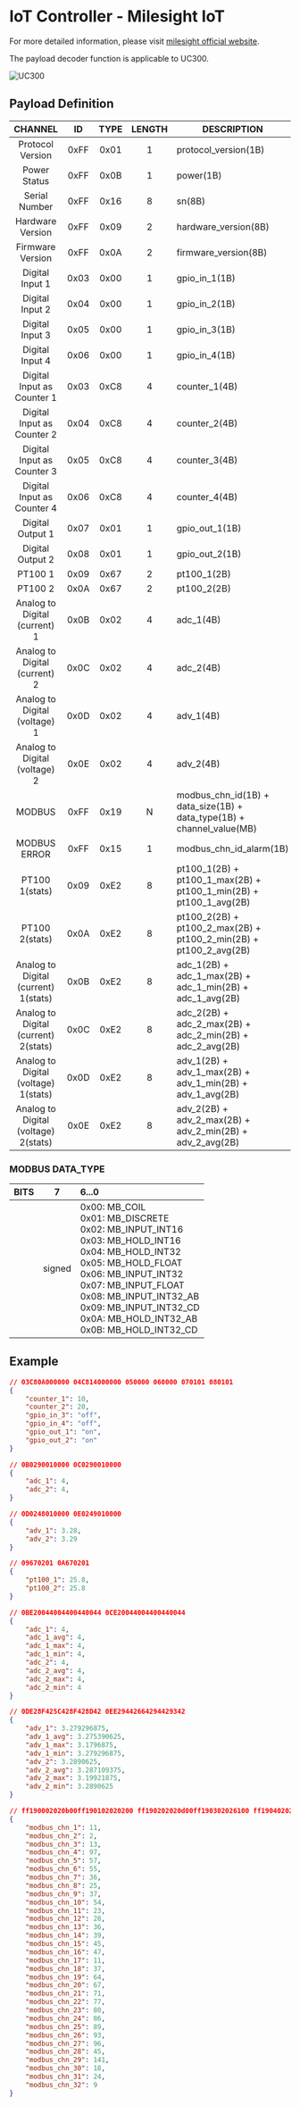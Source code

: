 # IoT Controller - Milesight IoT

For more detailed information, please visit [milesight official website](https://www.milesight-iot.com).

The payload decoder function is applicable to UC300.

![UC300](UC300.png)

## Payload Definition

|               CHANNEL                |  ID  | TYPE | LENGTH | DESCRIPTION                                                           |
| :----------------------------------: | :--: | :--: | :----: | --------------------------------------------------------------------- |
|           Protocol Version           | 0xFF | 0x01 |   1    | protocol_version(1B)                                                  |
|             Power Status             | 0xFF | 0x0B |   1    | power(1B)                                                             |
|            Serial Number             | 0xFF | 0x16 |   8    | sn(8B)                                                                |
|           Hardware Version           | 0xFF | 0x09 |   2    | hardware_version(8B)                                                  |
|           Firmware Version           | 0xFF | 0x0A |   2    | firmware_version(8B)                                                  |
|           Digital Input 1            | 0x03 | 0x00 |   1    | gpio_in_1(1B)                                                         |
|           Digital Input 2            | 0x04 | 0x00 |   1    | gpio_in_2(1B)                                                         |
|           Digital Input 3            | 0x05 | 0x00 |   1    | gpio_in_3(1B)                                                         |
|           Digital Input 4            | 0x06 | 0x00 |   1    | gpio_in_4(1B)                                                         |
|      Digital Input as Counter 1      | 0x03 | 0xC8 |   4    | counter_1(4B)                                                         |
|      Digital Input as Counter 2      | 0x04 | 0xC8 |   4    | counter_2(4B)                                                         |
|      Digital Input as Counter 3      | 0x05 | 0xC8 |   4    | counter_3(4B)                                                         |
|      Digital Input as Counter 4      | 0x06 | 0xC8 |   4    | counter_4(4B)                                                         |
|           Digital Output 1           | 0x07 | 0x01 |   1    | gpio_out_1(1B)                                                        |
|           Digital Output 2           | 0x08 | 0x01 |   1    | gpio_out_2(1B)                                                        |
|               PT100 1                | 0x09 | 0x67 |   2    | pt100_1(2B)                                                           |
|               PT100 2                | 0x0A | 0x67 |   2    | pt100_2(2B)                                                           |
|    Analog to Digital (current) 1     | 0x0B | 0x02 |   4    | adc_1(4B)                                                             |
|    Analog to Digital (current) 2     | 0x0C | 0x02 |   4    | adc_2(4B)                                                             |
|    Analog to Digital (voltage) 1     | 0x0D | 0x02 |   4    | adv_1(4B)                                                             |
|    Analog to Digital (voltage) 2     | 0x0E | 0x02 |   4    | adv_2(4B)                                                             |
|                MODBUS                | 0xFF | 0x19 |   N    | modbus_chn_id(1B) + data_size(1B) + data_type(1B) + channel_value(MB) |
|             MODBUS ERROR             | 0xFF | 0x15 |   1    | modbus_chn_id_alarm(1B)                                               |
|            PT100 1(stats)            | 0x09 | 0xE2 |   8    | pt100_1(2B) + pt100_1_max(2B) + pt100_1_min(2B) + pt100_1_avg(2B)     |
|            PT100 2(stats)            | 0x0A | 0xE2 |   8    | pt100_2(2B) + pt100_2_max(2B) + pt100_2_min(2B) + pt100_2_avg(2B)     |
| Analog to Digital (current) 1(stats) | 0x0B | 0xE2 |   8    | adc_1(2B) + adc_1_max(2B) + adc_1_min(2B) + adc_1_avg(2B)             |
| Analog to Digital (current) 2(stats) | 0x0C | 0xE2 |   8    | adc_2(2B) + adc_2_max(2B) + adc_2_min(2B) + adc_2_avg(2B)             |
| Analog to Digital (voltage) 1(stats) | 0x0D | 0xE2 |   8    | adv_1(2B) + adv_1_max(2B) + adv_1_min(2B) + adv_1_avg(2B)             |
| Analog to Digital (voltage) 2(stats) | 0x0E | 0xE2 |   8    | adv_2(2B) + adv_2_max(2B) + adv_2_min(2B) + adv_2_avg(2B)             |

### MODBUS DATA_TYPE

| BITS |   7    | 6...0                                                                                                                                                                                                                                                                                                 |
| :--: | :----: | :---------------------------------------------------------------------------------------------------------------------------------------------------------------------------------------------------------------------------------------------------------------------------------------------------- |
|      | signed | 0x00: MB_COIL<br/>0x01: MB_DISCRETE<br />0x02: MB_INPUT_INT16<br/>0x03: MB_HOLD_INT16<br/>0x04: MB_HOLD_INT32<br/>0x05: MB_HOLD_FLOAT<br/>0x06: MB_INPUT_INT32<br/>0x07: MB_INPUT_FLOAT<br/>0x08: MB_INPUT_INT32_AB<br/>0x09: MB_INPUT_INT32_CD<br/>0x0A: MB_HOLD_INT32_AB<br/>0x0B: MB_HOLD_INT32_CD |

## Example

```JSON
// 03C80A000000 04C814000000 050000 060000 070101 080101
{
    "counter_1": 10,
    "counter_2": 20,
    "gpio_in_3": "off",
    "gpio_in_4": "off",
    "gpio_out_1": "on",
    "gpio_out_2": "on"
}

// 0B0290010000 0C0290010000
{
    "adc_1": 4,
    "adc_2": 4,
}

// 0D0248010000 0E0249010000
{
    "adv_1": 3.28,
    "adv_2": 3.29
}

// 09670201 0A670201
{
    "pt100_1": 25.8,
    "pt100_2": 25.8
}

// 0BE20044004400440044 0CE20044004400440044
{
    "adc_1": 4,
    "adc_1_avg": 4,
    "adc_1_max": 4,
    "adc_1_min": 4,
    "adc_2": 4,
    "adc_2_avg": 4,
    "adc_2_max": 4,
    "adc_2_min": 4
}

// 0DE28F425C428F428D42 0EE29442664294429342
{
    "adv_1": 3.279296875,
    "adv_1_avg": 3.275390625,
    "adv_1_max": 3.1796875,
    "adv_1_min": 3.279296875,
    "adv_2": 3.2890625,
    "adv_2_avg": 3.287109375,
    "adv_2_max": 3.19921875,
    "adv_2_min": 3.2890625
}

// ff190002020b00ff190102020200 ff190202020d00ff190302026100 ff190402023900ff190502023700 ff190602022400ff190702021900 ff190802022500ff190902023600 ff190a02021700ff190b02021c00 ff190c02022400ff190d02022700 ff190e02022d00ff190f02022f00 ff191002020b00ff191102022500 ff191202024000ff191302024300 ff191402024700ff191502024d00 ff191602025000ff191702025600 ff191802025900ff191902025d00 ff191a02026000ff191b02022d00 ff191c02028d00ff191d02021200 ff191e02021800ff191f02020900
{
    "modbus_chn_1": 11,
    "modbus_chn_2": 2,
    "modbus_chn_3": 13,
    "modbus_chn_4": 97,
    "modbus_chn_5": 57,
    "modbus_chn_6": 55,
    "modbus_chn_7": 36,
    "modbus_chn_8": 25,
    "modbus_chn_9": 37,
    "modbus_chn_10": 54,
    "modbus_chn_11": 23,
    "modbus_chn_12": 28,
    "modbus_chn_13": 36,
    "modbus_chn_14": 39,
    "modbus_chn_15": 45,
    "modbus_chn_16": 47,
    "modbus_chn_17": 11,
    "modbus_chn_18": 37,
    "modbus_chn_19": 64,
    "modbus_chn_20": 67,
    "modbus_chn_21": 71,
    "modbus_chn_22": 77,
    "modbus_chn_23": 80,
    "modbus_chn_24": 86,
    "modbus_chn_25": 89,
    "modbus_chn_26": 93,
    "modbus_chn_27": 96,
    "modbus_chn_28": 45,
    "modbus_chn_29": 141,
    "modbus_chn_30": 18,
    "modbus_chn_31": 24,
    "modbus_chn_32": 9
}
```
